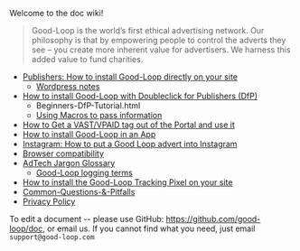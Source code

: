 
Welcome to the doc wiki!

> Good-Loop is the world’s first ethical advertising network. Our philosophy is that by empowering people to control the adverts they see – you create more inherent value for advertisers. We harness this added value to fund charities. 

* [Publishers: How to install Good-Loop directly on your site](/Publishers-How-to-install-Good-Loop-on-your-site.html)
	* [Wordpress notes](/Wordpress-Ad-Plugins-Notes.html)
* [How to install Good-Loop with Doubleclick for Publishers (DfP)](/Use-with-DoubleClick-for-Publishers-(DfP).html)
	* Beginners-DfP-Tutorial.html
	* [Using Macros to pass information](/Using-macros-to-pass-info-to-the-ad-unit.html)
* [How to Get a VAST/VPAID tag out of the Portal and use it](/Good-Loop-and-VAST-VPAID.html)
* [How to install Good-Loop in an App](/app-install.html)
* [Instagram: How to put a Good Loop advert into Instagram](/instagram-install.html)
* [Browser compatibility](/Browser-Compatibility-List.html)
* [AdTech Jargon Glossary](/AdTech-Jargon-Glossary.html)
	* [Good-Loop logging terms](/Canonical-Terminology-for-Logging-Good-Loop-Events.html)
* [How to install the Good-Loop Tracking Pixel on your site](/How-to-install-the-Good.Loop-Tracking-Pixel-on-your-site.html)
* [Common-Questions-&-Pitfalls](/Common-Questions-&-Pitfalls.html)
* [Privacy Policy](/policy/privacy-policy.html)

To edit a document -- please use GitHub: <https://github.com/good-loop/doc>, or email us.
If you cannot find what you need, just email `support@good-loop.com`
